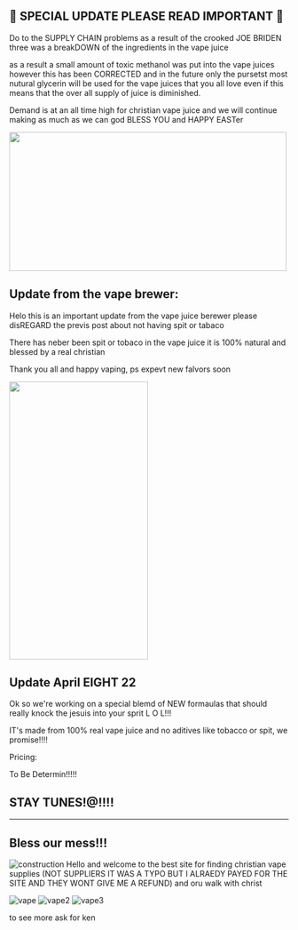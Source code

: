 ## 🚨 SPECIAL UPDATE PLEASE READ IMPORTANT 🚨

Do to the SUPPLY CHAIN problems as a result of the crooked JOE BRIDEN three was a breakDOWN of the ingredients in the vape juice

as a result a small amount of toxic methanol was put into the vape juices however this has been CORRECTED and in the future only the pursetst most nutural glycerin will be used for the vape juices that you all love even if this means that the over all supply of juice is diminished. 

Demand is at an all time high for christian vape juice and we will continue making as much as we can god BLESS YOU and HAPPY EASTer

<img src="https://i.ytimg.com/vi/ZGdi3FgXcEw/maxresdefault.jpg" width="500" height="250">

## Update from the vape brewer:

Helo this is an important update from the vape juice berewer please disREGARD the previs post about not having spit or tabaco

There has neber been spit or tobaco in the vape juice it is 100% natural and blessed by a real christian

Thank you all and happy vaping,
ps expevt new falvors soon

<img src="https://808novape.org/wp-content/uploads/2019/12/25ae3868-7494-433d-a1b4-9495e528a043-XXX_JC1_8124.jpg" width="250" height="500">

## Update April EIGHT 22

Ok so we're working on a special blemd of NEW formaulas that should really knock the jesuis into your sprit L O L!!!

IT's made from 100% real vape juice and no aditives like tobacco or spit, we promise!!!!

Pricing: 

To Be Determin!!!!!

## STAY TUNES!@!!!!

---

## Bless our mess!!!
![construction](https://thumbs.gfycat.com/ClassicSneakyGyrfalcon-size_restricted.gif)
Hello and welcome to the best site for finding christian vape supplies (NOT SUPPLIERS IT WAS A TYPO BUT I ALRAEDY PAYED FOR THE SITE AND THEY WONT GIVE ME A REFUND) and oru walk with christ


![vape](https://encrypted-tbn0.gstatic.com/images?q=tbn:ANd9GcRWNQCf3qA3ryEp0gPiPD3p8b4l6_wzcl-fVg&usqp=CAU)
![vape2](https://i1.sndcdn.com/artworks-000159699438-qi9mst-t500x500.jpg)
![vape3](https://cdn.shopify.com/s/files/1/0033/6802/6182/products/image_b74d6756-c40e-4b4d-8248-540dde208c13_620x.jpg?v=1625787026)



to see more ask for ken
